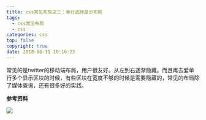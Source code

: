 ```yaml
---
title: css常见布局之三：单行选择显示布局
tags:
  - css常见布局
  - css
categories: css
top: false
copyright: true
date: 2018-06-11 10:16:23
---
```

常见的是twitter的移动端布局，用户很友好。从左到右逐渐隐藏。而且再去爱单行多个显示区块的时候，有些区块在宽度不够的时候是需要隐藏的，常见的布局除了媒体查询，还有很多好的实践。
<!--more-->

**参考资料**
[]()

![](http://static.zhyjor.com/wexin.png)

